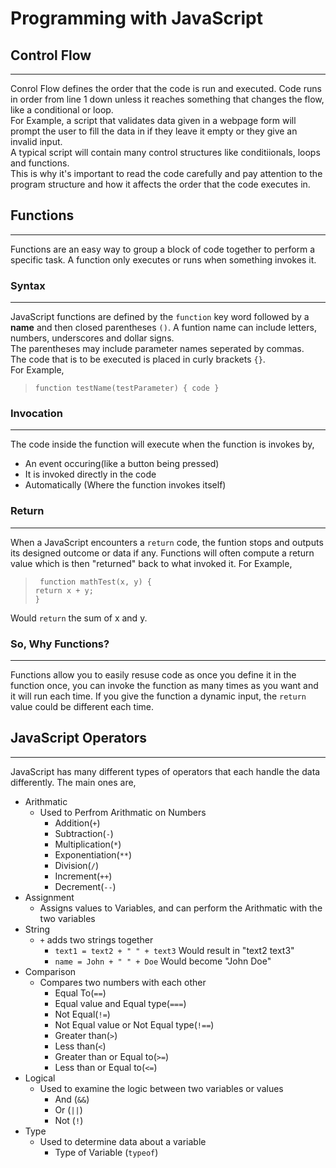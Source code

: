 # Programming with JavaScript

## Control Flow

---

Conrol Flow defines the order that the code is run and executed. Code runs in order from line 1 down unless it reaches something that changes the flow, like a conditional or loop.<br>
For Example, a script that validates data given in a webpage form will prompt the user to fill the data in if they leave it empty or they give an invalid input.<br>
A typical script will contain many control structures like conditiionals, loops and functions.<br>
This is why it's important to read the code carefully and pay attention to the program structure and how it affects the order that the code executes in.

## Functions

---

Functions are an easy way to group a block of code together to perform a specific task. A function only executes or runs when something invokes it.

### Syntax

---

JavaScript functions are defined by the `function` key word followed by a **name** and then closed parentheses `()`. A funtion name can include letters, numbers, underscores and dollar signs. <br>
The parentheses may include parameter names seperated by commas. <br>
The code that is to be executed is placed in curly brackets `{}`.<br>
For Example,
>`function testName(testParameter) {
        code
    }`

### Invocation

---

The code inside the function will execute when the function is invokes by,<br>
- An event occuring(like a button being pressed)
- It is invoked directly in the code
- Automatically (Where the function invokes itself)

### Return

---

When a JavaScript encounters a `return` code, the funtion stops and outputs its designed outcome or data if any. Functions will often compute a return value which is then "returned" back to what invoked it. For Example,<br>
>` function mathTest(x, y) {`<br>
`return x + y;`<br> 
`}`<br>

Would `return` the sum of x and y.

### So, Why Functions?

---

Functions allow you to easily resuse code as once you define it in the function once, you can invoke the function as many times as you want and it will run each time. If you give the function a dynamic input, the `return` value could be different each time.

## JavaScript Operators

---

JavaScript has many different types of operators that each handle the data differently. The main ones are,<br>
- Arithmatic
    - Used to Perfrom Arithmatic on Numbers
        - Addition(`+`)
        - Subtraction(`-`)
        - Multiplication(`*`)
        - Exponentiation(`**`)
        - Division(`/`)
        - Increment(`++`)
        - Decrement(`--`)
- Assignment
    - Assigns values to Variables, and can perform the Arithmatic with the two variables
- String
    - `+` adds two strings together
        - `text1 = text2 + " " + text3` Would result in "text2 text3"
        - `name = John + " " + Doe` Would become "John Doe"
- Comparison
    - Compares two numbers with each other
        - Equal To(`==`)
        - Equal value and Equal type(`===`)
        - Not Equal(`!=`)
        - Not Equal value or Not Equal type(`!==`)
        - Greater than(`>`)
        - Less than(`<`)
        - Greater than or Equal to(`>=`)
        - Less than or Equal to(`<=`)
- Logical
    - Used to examine the logic between two variables or values
        - And (`&&`)
        - Or (`||`)
        - Not (`!`)
- Type
    - Used to determine data about a variable
        - Type of Variable (`typeof`)